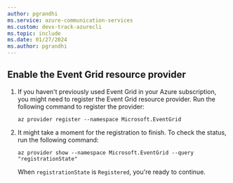 ```yaml
---
author: pgrandhi
ms.service: azure-communication-services
ms.custom: devx-track-azurecli
ms.topic: include
ms.date: 01/27/2024
ms.author: pgrandhi
---
```


## Enable the Event Grid resource provider

1. If you haven't previously used Event Grid in your Azure subscription, you might need to register the Event Grid resource provider. Run the following command to register the provider:

    ```azurecli-interactive
    az provider register --namespace Microsoft.EventGrid
    ```
    
2. It might take a moment for the registration to finish. To check the status, run the following command:

    ```azurecli-interactive
    az provider show --namespace Microsoft.EventGrid --query "registrationState"
    ```
    
    When `registrationState` is `Registered`, you're ready to continue.
